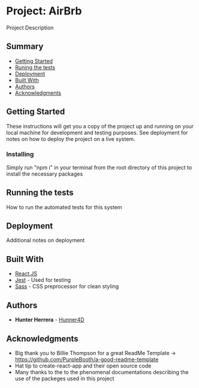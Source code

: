 # Project: AirBrb

Project Description

## Summary

  - [Getting Started](#getting-started)
  - [Runing the tests](#running-the-tests)
  - [Deployment](#deployment)
  - [Built With](#built-with)
  - [Authors](#authors)
  - [Acknowledgments](#acknowledgments)

## Getting Started

These instructions will get you a copy of the project up and running on
your local machine for development and testing purposes. See deployment
for notes on how to deploy the project on a live system.
<!-- 
### Prerequisites

What things you need to install the software and how to install them

    Give examples -->

### Installing

Simply run "npm i" in your terminal from the root directory of this project to install the necessary packages
<!-- A step by step series of examples that tell you how to get a development
env running

Say what the step will be

    Give the example

And repeat

    until finished

End with an example of getting some data out of the system or using it
for a little demo -->


## Running the tests

How to run the automated tests for this system
<!-- 
### Break down into end to end tests

What these tests test and why

    Give an example

### And coding style tests

What these tests test and why

    Example -->


## Deployment

Additional notes on deployment


## Built With

  - [React.JS](https://reactjs.org/)
  - [Jest](https://jestjs.io/) - Used for testing
  - [Sass](https://sass-lang.com/) - CSS preprocessor for clean styling
<!-- 
## Contributing

Please read [CONTRIBUTING.md](CONTRIBUTING.md) for details on our code
of conduct, and the process for submitting pull requests to us.

## Versioning

We use [SemVer](http://semver.org/) for versioning. For the versions
available, see the [tags on this
repository](https://github.com/PurpleBooth/a-good-readme-template/tags).

## License

This project is licensed under the [CC0 1.0 Universal](LICENSE.md)
Creative Commons License - see the [LICENSE.md](LICENSE.md) file for
details -->

## Authors

  - **Hunter Herrera** - [Hunner4D](https://github.com/Hunner4D)

<!-- See also the list of
[contributors](https://github.com/PurpleBooth/a-good-readme-template/contributors)
who participated in this project. -->

## Acknowledgments

  - Big thank you to Billie Thompson for a great ReadMe Template -> https://github.com/PurpleBooth/a-good-readme-template
  - Hat tip to create-react-app and their open source code
  - Many thanks to the to the phenomenal documentations describing the use of the packeges used in this project